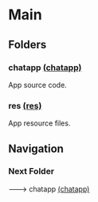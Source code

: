 
Main
================

Folders
---------------------------------
### chatapp [(chatapp)](java/com/example/chatapp)

App source code.

### res [(res)](res)

App resource files.

Navigation
---------------------------------
### Next Folder

---> chatapp [(chatapp)](java/com/example/chatapp)
